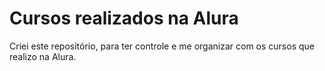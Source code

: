 # Cursos realizados na Alura

Criei este repositório, para ter controle e me organizar com os cursos que realizo na Alura.
